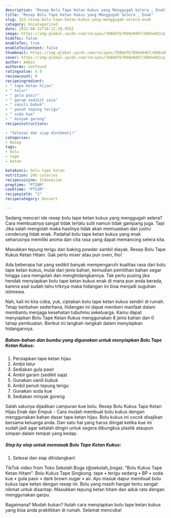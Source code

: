 ```yaml
---
description: "Resep Bolu Tape Ketan Kukus yang Menggugah Selera , Enak"
title: "Resep Bolu Tape Ketan Kukus yang Menggugah Selera , Enak"
slug: 323-resep-bolu-tape-ketan-kukus-yang-menggugah-selera-enak
category: Uncategorized
date: 2022-08-22T18:12:20.955Z
image: https://img-global.cpcdn.com/recipes/768b6fb7899e8d6f/680x482cq70/bolu-tape-ketan-kukus-foto-resep-utama.jpg
hideToc: false
enableToc: true
enableTocContent: false
thumbnail: https://img-global.cpcdn.com/recipes/768b6fb7899e8d6f/680x482cq70/bolu-tape-ketan-kukus-foto-resep-utama.jpg
cover: https://img-global.cpcdn.com/recipes/768b6fb7899e8d6f/680x482cq70/bolu-tape-ketan-kukus-foto-resep-utama.jpg
author: Admin
authorAv: notfound
ratingvalue: 4.9
reviewcount: 8
recipeingredient:
- " tape ketan hijau"
- " telur"
- " gula pasir"
- " garam sedikit saja"
- " vanili bubuk"
- " penuh tepung terigu"
- " soda kue"
- " minyak goreng"
recipeinstructions:

- "Selesai dan siap dinikmati!"
categories:
- Resep
tags:
- bolu
- tape
- ketan

katakunci: bolu tape ketan 
nutrition: 245 calories
recipecuisine: Indonesian
preptime: "PT20M"
cooktime: "PT52M"
recipeyield: "2"
recipecategory: Dessert

---
```



Sedang mencari ide resep bolu tape ketan kukus yang menggugah selera? Cara membuatnya sangat tidak terlalu sulit namun tidak gampang juga. Tapi Jika salah mengolah maka hasilnya tidak akan memuaskan dan justru cenderung tidak enak. Padahal bolu tape ketan kukus yang enak seharusnya memiliki aroma dan cita rasa yang dapat memancing selera kita.


Masukkan tepung terigu dan baking powder sambil diayak. Resep Bolu Tape Kukus Ketan Hitam. Gak perlu mixer atau pun oven, lho!

Ada beberapa hal yang sedikit banyak mempengaruhi kualitas rasa dari bolu tape ketan kukus, mulai dari jenis bahan, kemudian pemilihan bahan segar hingga cara mengolah dan menghidangkannya. Tak perlu pusing jika hendak menyiapkan bolu tape ketan kukus enak di mana pun anda berada, karena asal sudah tahu triknya maka hidangan ini bisa menjadi suguhan istimewa.


Nah, kali ini kita coba, yuk, ciptakan bolu tape ketan kukus sendiri di rumah. Tetap berbahan sederhana, hidangan ini dapat memberi manfaat dalam membantu menjaga kesehatan tubuhmu sekeluarga. Kamu dapat menyiapkan Bolu Tape Ketan Kukus menggunakan 8 jenis bahan dan 0 tahap pembuatan. Berikut ini langkah-langkah dalam menyiapkan hidangannya.

<!--inarticleads1-->

##### Bahan-bahan dan bumbu yang digunakan untuk menyiapkan Bolu Tape Ketan Kukus:

1. Persiapkan  tape ketan hijau
1. Ambil  telur
1. Sediakan  gula pasir
1. Ambil  garam (sedikit saja)
1. Gunakan  vanili bubuk
1. Ambil  penuh tepung terigu
1. Gunakan  soda kue
1. Sediakan  minyak goreng


Salah satunya dijadikan campuran kue bolu. Resep Bolu Kukus Tape Ketan Hijau Enak dan Empuk - Cara mudah membuat bolu kukus dengan menggunakan bahan dasar tape ketan hijau. Bolu kukus ini cocok disajikan bersama keluarga anda. Dan satu hal yang harus diingat ketika kue ini sudah jadi agar setalah dingin untuk segera dibungkus plastik ataupun simpan dalam tempat yang kedap. 

<!--inarticleads2-->

##### Step by step untuk memasak Bolu Tape Ketan Kukus:


1. Selesai dan siap dihidangkan!

TikTok video from Toko Sekolah Boga (@sekolah_boga): &#34;Bolu Kukus Tape Ketan Hitam&#34;. Bolu Kukus Tape Singkong. tape • terigu sedang • BP • soda kue • gula pasir • dark brown sugar • air. Ayo masuk dapur membuat bolu kukus tape ketan dengan resep ini. Bolu yang masih hangat tentu sangat nikmat untuk disantap. Masukkan tepung ketan hitam dan aduk rata dengan menggunakan garpu. 

Bagaimana? Mudah bukan? Itulah cara menyiapkan bolu tape ketan kukus yang bisa anda praktikkan di rumah. Selamat mencoba!

